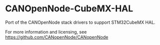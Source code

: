 # CANOpenNode-CubeMX-HAL
Port of the CANOpenNode stack drivers to support STM32CubeMX HAL. 


For more information and licensing, see https://github.com/CANopenNode/CANopenNode
